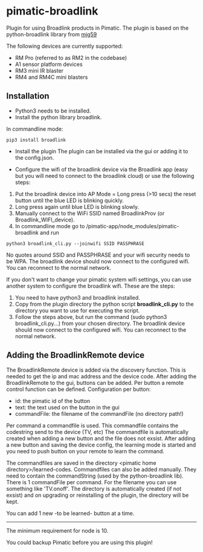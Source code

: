 # pimatic-broadlink
Plugin for using Broadlink products in Pimatic. The plugin is based on the python-broadlink library from [mjg59](https://github.com/mjg59/python-broadlink)

The following devices are currently supported:
- RM Pro (referred to as RM2 in the codebase)
- A1 sensor platform devices
- RM3 mini IR blaster
- RM4 and RM4C mini blasters


Installation
----
- Python3 needs to be installed.
- Install the python library broadlink.

In commandline mode:
```
pip3 install broadlink
```
- Install the plugin
The plugin can be installed via the gui or adding it to the config.json.

- Configure the wifi of the broadlink device via the Broadlink app (easy but you will need to connect to the broadlink cloud) or use the following steps:
1. Put the broadlink device into AP Mode = Long press (>10 secs) the reset button until the blue LED is blinking quickly.
2. Long press again until blue LED is blinking slowly.
3. Manually connect to the WiFi SSID named BroadlinkProv (or Broadlink_WIFI_device).
4. In commandline mode go to /pimatic-app/node_modules/pimatic-broadlink and run 
```
python3 broadlink_cli.py --joinwifi SSID PASSPHRASE
```
No quotes around SSID and PASSPHRASE and your wifi security needs to be WPA.
The broadlink device should now connect to the configured wifi. You can reconnect to the normal network.


If you don't want to change your pimatic system wifi settings, you can use another system to configure the broadlink wifi. These are the steps:
1. You need to have python3 and broadlink installed. 
2. Copy from the plugin directory the python script **broadlink_cli.py** to the directory you want to use for executing the script.
3. Follow the steps above, but run the command (sudo python3 broadlink_cli.py...) from your chosen directory.
The broadlink device should now connect to the configured wifi. You can reconnect to the normal network.

Adding the BroadlinkRemote device
----
The BroadlinkRemote device is added via the discovery function. This is needed to get the ip and mac address and the device code.
After adding the BroadlinkRemote to the gui, buttons can be added.
Per button a remote control function can be defined.
Configuration per button:
- id: the pimatic id of the button
- text: the text used on the button in the gui
- commandFile: the filename of the commandFile (no directory path!)

Per command a commandfile is used. This commandfile contains the codestring send to the device (TV, etc)
The commandfile is automatically created when adding a new button and the file does not exsist.
After adding a new button and saving the device config, the learning mode is started and you need to push button on your remote to learn the command.

The commandfiles are saved in the directory \<pimatic home directory\>/learned-codes. Commandfiles can also be added manually. They need to contain the commandString (used by the python-broadlink lib). There is 1 commandFile per command. For the filename you can use something like 'TV.onoff'. The directory is automatically created (if not exsist) and on upgrading or reinstalling of the plugin, the directory will be kept.

You can add 1 new -to be learned- button at a time.

---
The minimum requirement for node is 10.

You could backup Pimatic before you are using this plugin!
